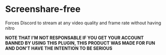 # Screenshare-free
Forces Discord to stream at any video quality and frame rate without having nitro

**NOTE THAT I'M NOT RESPONSABLE IF YOU GET YOUR ACCOUNT BANNED BY USING THIS PLUGIN, THIS PRODUCT WAS MADE FOR FUN AND DON'T HAVE THE INTENTION TO BE SERIOUS**